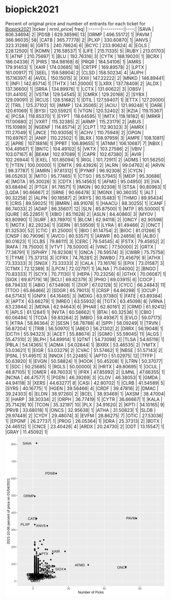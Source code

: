 # biopick2021
Percent of original price and number of entrants for each ticket for [Biopick2021](https://twitter.com/hashtag/Biopick2021)
|ticker | nrml_price| freq|
|:------|----------:|----:|
|SAVA   |  806.34694|    2|
|PDSB   |  629.38596|   13|
|ORMP   |  496.55172|    1|
|PAVM   |  366.96035|   58|
|CATB   |  365.77778|    2|
|PLXP   |  330.60870|    1|
|ANVS   |  323.31288|    8|
|GRTS   |  240.78624|    6|
|BCYC   |  233.90624|    4|
|EOLS   |  228.12500|    1|
|KDMN   |  216.58537|    1|
|LIFE   |  215.11335|    5|
|RUBY   |  213.01703|    1|
|ATNF   |  210.75697|    1|
|BLU    |  192.76316|    3|
|CYTK   |  188.19020|    1|
|BCRX   |  186.04336|    7|
|PIRS   |  184.98168|    8|
|PRQR   |  184.54106|    1|
|AMRS   |  179.91453|    1|
|XAIR   |  174.03685|   18|
|CRTPF  |  169.89578|    2|
|LPTX   |  161.00917|   11|
|SEEL   |  159.58904|    2|
|CLSD   |  158.50234|    4|
|AUPH   |  157.16397|    4|
|AVDL   |  150.15015|    3|
|XXII   |  147.22222|    2|
|MNKD   |  146.89441|    1|
|INFI   |  142.85714|    1|
|THTX   |  141.20000|    1|
|LXRX   |  137.78409|    2|
|ALDX   |  137.36600|    1|
|SRRA   |  134.89976|    1|
|LCTX   |  131.60622|    3|
|OBSV   |  131.44105|    2|
|VSTM   |  129.54545|    3|
|CMRX   |  129.20168|    2|
|SYBX   |  129.09091|    2|
|RCUS   |  128.51682|    1|
|DTIL   |  127.59407|    1|
|ETTX   |  127.20000|    2|
|TRIL   |  125.37102|   10|
|IMMP   |  124.35065|    2|
|ACIU   |  121.99248|    1|
|DARE   |  120.61069|    1|
|BYSI   |  120.55921|    1|
|VTGN   |  120.52402|    3|
|KZIA   |  119.15367|    4|
|PCSA   |  118.85370|    1|
|EYPT   |  118.64595|    1|
|IMTX   |  118.18182|    6|
|MRKR   |  117.00680|    2|
|VXRT   |  115.32385|    2|
|ARMP   |  115.23179|    2|
|ABUS   |  115.10989|    3|
|NGENF  |  114.85714|    2|
|CLPT   |  112.90323|    3|
|AMRX   |  111.27049|    1|
|JNCE   |  110.93058|    1|
|ACHV   |  110.75949|    2|
|OPGN   |  110.69767|    2|
|ANIP   |  110.22502|    1|
|BLRX   |  108.97959|    3|
|AMPE   |  108.10811|    2|
|APRE   |  107.18816|    1|
|PPBT   |  106.89655|    1|
|ATNM   |  106.10687|    7|
|NBIX   |  104.49567|    1|
|BNTC   |  104.49102|    5|
|VKTX   |  103.27586|    2|
|VBIV   |  103.07167|    8|
|BEAM   |  102.97089|    1|
|CAPR   |  102.67380|    3|
|AVIR   |  102.26944|    1|
|EXEL   |  101.85094|    1|
|RIGL   |  101.72911|    2|
|ADMS   |  101.56250|    1|
|YTEN   |  100.00000|    1|
|DMTK   |   99.43926|    2|
|ALRN   |   99.04762|    4|
|ARVN   |   98.37787|    1|
|AMRN   |   97.81312|    1|
|PYNKF  |   96.92308|    2|
|CYCN   |   96.05263|    3|
|MITO   |   95.77465|    1|
|CTSO   |   95.57945|    1|
|MEIP   |   95.30686|    4|
|MGTA   |   95.30026|    3|
|CDTX   |   95.14563|    1|
|AFMD   |   95.04950|   31|
|IVA    |   93.68494|    2|
|PTGX   |   91.78571|    1|
|IMGN   |   90.92308|    1|
|STSA   |   90.80963|    1|
|LQDA   |   90.66667|    2|
|SRNE   |   90.66478|    3|
|MGNX   |   90.36035|    1|
|ALT    |   90.32258|    2|
|ALPN   |   90.18587|    2|
|KRYS   |   90.15483|    1|
|THMO   |   89.95434|    1|
|CRIS   |   89.59025|   11|
|BMRN   |   88.91078|    1|
|HAACU  |   88.30255|    1|
|CANF   |   86.74033|    2|
|ADAP   |   86.35607|   12|
|SLN    |   85.87500|    1|
|MTP    |   85.50000|    1|
|QURE   |   85.22851|    1|
|XBIO   |   85.11628|    2|
|ASLN   |   84.40860|    3|
|MYOV   |   83.80990|    1|
|SURF   |   83.78970|    1|
|BLCM   |   82.94118|    2|
|ONCY   |   82.90598|    1|
|MGTX   |   82.29234|    1|
|GERN   |   81.59509|    1|
|LYRA   |   81.49466|    2|
|ONCT   |   81.32530|   52|
|CTIC   |   81.25000|    1|
|IBIO   |   81.14754|    2|
|BIOC   |   81.01266|    1|
|CNSP   |   80.79096|    1|
|AVCO   |   80.53571|    1|
|ARWR   |   80.24856|    8|
|ALBO   |   80.01623|    1|
|CLBS   |   79.86111|    3|
|CERC   |   79.54545|    4|
|FSTX   |   79.45652|    2|
|RAFA   |   78.75000|    1|
|VTVT   |   78.50000|    4|
|VINC   |   77.50000|    2|
|GRTX   |   77.38791|    1|
|SPHRY  |   76.92308|    1|
|GNCA   |   76.59574|    3|
|CWBR   |   75.75758|    1|
|TYME   |   75.37313|    3|
|CFRX   |   74.76281|    2|
|NWBO   |   73.45679|    9|
|ATHX   |   73.33333|    3|
|SNGX   |   73.33333|    2|
|CALA   |   73.16176|    5|
|EPIX   |   73.01587|    3|
|CTMX   |   72.12389|    3|
|LPCN   |   72.02797|    1|
|ALNA   |   71.04000|    2|
|BNGO   |   70.83333|    7|
|SCYX   |   70.71130|    1|
|HEPA   |   70.23256|    6|
|GTHX   |   70.06087|    1|
|SIOX   |   69.87179|   18|
|BCLI   |   69.82379|    3|
|PHIO   |   69.03915|    6|
|COCP   |   68.79433|    1|
|ABIO   |   67.54808|    1|
|ZIOP   |   67.02128|    5|
|CYCC   |   66.24843|   11|
|TTOO   |   65.86466|    2|
|SDGR   |   65.79013|    1|
|CRSP   |   64.86298|    1|
|OCUP   |   64.57143|    1|
|GNPX   |   64.16465|    3|
|MDXG   |   63.97380|    1|
|FATE   |   63.89384|    3|
|APTX   |   63.66279|    1|
|MREO   |   63.55932|    8|
|TGTX   |   63.45098|    8|
|VRNA   |   63.23944|    2|
|MDNA   |   62.94643|    6|
|PHAR   |   62.80161|    2|
|CRMD   |   61.92412|    1|
|APLS   |   61.12841|    1|
|NVTA   |   60.58662|    1|
|BTAI   |   60.32536|    1|
|CBIO   |   60.06494|    1|
|TCDA   |   59.83264|    2|
|MBIO   |   59.49367|    1|
|EVLO   |   59.07173|    1|
|KTRA   |   58.86364|    2|
|SESN   |   58.78788|    4|
|SPPI   |   58.09249|    1|
|TRVN   |   56.87204|    1|
|TRIB   |   56.50970|    1|
|ABEO   |   56.21302|    2|
|DRRX   |   56.19048|    1|
|DCTH   |   55.94323|    3|
|ACET   |   55.88674|    2|
|SGMO   |   55.59045|   11|
|ALGS   |   55.47310|    2|
|BLPH   |   54.89914|    1|
|QTNT   |   54.73098|    2|
|TLSA   |   54.65116|    1|
|PBLA   |   54.14365|    1|
|ADMA   |   54.02844|    1|
|BXRX   |   53.46535|    2|
|YMTX   |   53.03621|    1|
|EIGR   |   53.03279|    2|
|CVAC   |   51.57462|    1|
|NBSE   |   51.57143|    2|
|PSNL   |   51.49511|    3|
|NNOX   |   51.22485|    1|
|APTO   |   51.02975|   12|
|TFFP   |   50.63920|    1|
|EVGN   |   50.58824|    1|
|HOOK   |   50.45208|    1|
|LTRN   |   50.37077|    1|
|SDC    |   50.25685|    1|
|RGLS   |   50.00000|    3|
|HRTX   |   49.80695|    1|
|OCUL   |   48.87105|    1|
|OMER   |   48.76033|    1|
|IFRX   |   47.85992|    2|
|LMNL   |   47.66355|    1|
|NCNA   |   46.47577|    1|
|PGEN   |   46.39269|    3|
|CLOV   |   46.38053|    1|
|GMDA   |   44.94118|    3|
|XERS   |   44.63277|    8|
|CASI   |   42.80702|    1|
|CLRB   |   41.54589|    5|
|SYRS   |   40.16775|    1|
|HGEN   |   39.56466|    4|
|CRDF   |   39.47816|    2|
|DMAC   |   39.24303|    6|
|ELDN   |   38.97260|    2|
|BCEL   |   38.93469|    1|
|AXSM   |   38.47004|    3|
|HARP   |   38.30334|    2|
|ORPH   |   36.77419|    1|
|CYTR   |   36.66667|    1|
|KALA   |   35.71429|   10|
|TCON   |   35.32197|   10|
|PLX    |   34.91620|    2|
|KPTI   |   34.10165|    9|
|PRVB   |   33.68018|    1|
|ONCS   |   32.95638|    1|
|ATHA   |   31.50823|    1|
|SLDB   |   29.97449|    2|
|CYDY   |   29.48074|    3|
|EVFM   |   28.86275|    7|
|OTIC   |   27.53036|    1|
|EPGNF  |   26.27737|    1|
|PROG   |   26.05364|    1|
|IDRA   |   25.37313|    2|
|BDTX   |   24.46512|    1|
|CNCE   |   23.40426|    4|
|ARDX   |   20.24730|    2|
|ODT    |   13.15547|    1|
|GRAY   |   11.45092|    1|
![retvspicks](biopicks.png?raw=true)
